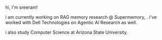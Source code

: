 hi, i'm sreeram!

i am currently working on RAG memory research @ Supermemory, . i've worked with Dell Technologies on Agentic AI Research as well.

i also study Computer Science at Arizona State University.

